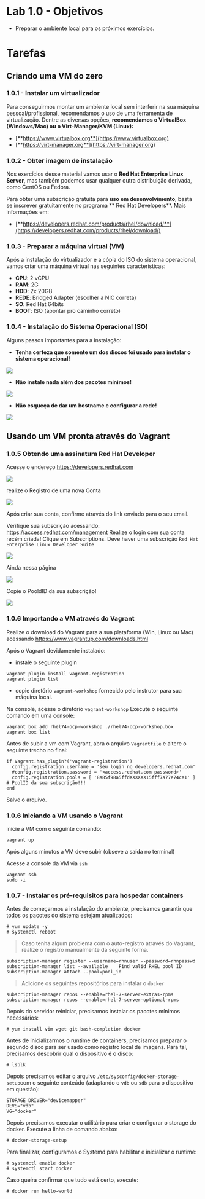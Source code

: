 # Lab 1.0 - Objetivos

* Preparar o ambiente local para os próximos exercícios.

# Tarefas

## Criando uma VM do zero
### 1.0.1 - Instalar um virtualizador

Para conseguirmos montar um ambiente local sem interferir na sua máquina pessoal/profissional, recomendamos o uso de uma ferramenta de virtualização. Dentre as diversas opções, **recomendamos o VirtualBox \(Windows/Mac\) ou o Virt-Manager/KVM \(Linux\):**

* [**https://www.virtualbox.org**](https://www.virtualbox.org)
* [**https://virt-manager.org**](https://virt-manager.org)

### 1.0.2 - Obter imagem de instalação

Nos exercícios desse material vamos usar o **Red Hat Enterprise Linux Server**, mas também podemos usar qualquer outra distribuição derivada, como CentOS ou Fedora.

Para obter uma subscrição gratuita para **uso em desenvolvimento**, basta se inscrever gratuitamente no programa ** Red Hat Developers**. Mais informações em:

* [**https://developers.redhat.com/products/rhel/download/**](https://developers.redhat.com/products/rhel/download/)

### 1.0.3 - Preparar a máquina virtual (VM)

Após a instalação do virtualizador e a cópia do ISO do sistema operacional, vamos criar uma máquina virtual nas seguintes características:

* **CPU**: 2 vCPU
* **RAM**: 2G
* **HDD**: 2x 20GB
* **REDE**: Bridged Adapter \(escolher a NIC correta\)
* **SO**: Red Hat 64bits
* **BOOT**: ISO \(apontar pro caminho correto\)

### 1.0.4 - Instalação do Sistema Operacional (SO)

Alguns passos importantes para a instalação:

* **Tenha certeza que somente um dos discos foi usado para instalar o sistema operacional!**

![](/parte1/extras/centos-install-disks.png)

* **Não instale nada além dos pacotes mínimos!**

![](/parte1/extras/centos-install-packages.png)

* **Não esqueça de dar um hostname e configurar a rede!**

![](/parte1/extras/centos-install-networking.png)

## Usando um VM pronta através do Vagrant
### 1.0.5 Obtendo uma assinatura __Red Hat Developer__

Acesse o endereço https://developers.redhat.com

![](/parte1/extras/rhdev-portal-registernewuser.png)

realize o Registro de uma nova Conta

![](/parte1/extras/rhdev-new-account.png)

Após criar sua conta, confirme através do link enviado para o seu email.

Verifique sua subscrição acessando: https://access.redhat.com/management
Realize o login com sua conta recém criada!
Clique em Subscriptions. Deve haver uma subscrição `Red Hat Enterprise Linux Developer Suite`

![](/parte1/extras/subscription-active.png)

Ainda nessa página

![](/parte1/extras/myactivesubs.png)

Copie o PooldID da sua subscrição!

![](/parte1/extras/subs-poolid.png)

### 1.0.6 Importando a VM através do Vagrant
Realize o download do Vagrant para a sua plataforma (Win, Linux ou Mac) acessando https://www.vagrantup.com/downloads.html

Após o Vagrant devidamente instalado:
 * instale o seguinte plugin

 ```
 vagrant plugin install vagrant-registration
 vagrant plugin list
 ```

 * copie diretório `vagrant-workshop` fornecido pelo instrutor para sua máquina local.

Na console, acesse o diretório `vagrant-workshop` Execute o seguinte comando em uma console:

```
vagrant box add rhel74-ocp-workshop ./rhel74-ocp-workshop.box
vagrant box list
```

Antes de subir a vm com Vagrant, abra o arquivo `Vagrantfile` e altere o seguinte trecho no final:

```
if Vagrant.has_plugin?('vagrant-registration')
  config.registration.username = 'seu login no developers.redhat.com'
  #config.registration.password = '<access.redhat.com password>'
  config.registration.pools = [ '8a85f98a5ffdXXXXXX15fff7a77e74ca1' ] # PoolID da sua subscrição!!!
end
```

Salve o arquivo.

### 1.0.6 Iniciando a VM usando o Vagrant
inicie a VM com o seguinte comando:

```
vagrant up
```

Após alguns minutos a VM deve subir (obseve a saída no terminal)

Acesse a console da VM via `ssh`

```
vagrant ssh
sudo -i
```

### 1.0.7 - Instalar os pré-requisitos para hospedar containers

Antes de começarmos a instalação do ambiente, precisamos garantir que todos os pacotes do sistema estejam atualizados:

```
# yum update -y
# systemctl reboot
```

> Caso tenha algum problema com o auto-registro através do Vagrant, realize o registro manualmente da seguinte forma.
>

 ```
 subscription-manager register --username=rhnuser --password=rhnpasswd
 subscription-manager list --available    Find valid RHEL pool ID
 subscription-manager attach --pool=pool_id
 ```

> 
> Adicione os seguintes repositórios para instalar o `docker`
>

 ```
 subscription-manager repos --enable=rhel-7-server-extras-rpms
 subscription-manager repos --enable=rhel-7-server-optional-rpms
 ```

Depois do servidor reiniciar, precisamos instalar os pacotes mínimos necessários:

```
# yum install vim wget git bash-completion docker
```

Antes de inicializarmos o runtime de containers, precisamos preparar o segundo disco para ser usado como registro local de imagens. Para tal, precisamos descobrir qual o dispositivo é o disco:

```
# lsblk
```

Depois precisamos editar o arquivo `/etc/sysconfig/docker-storage-setup`com o seguinte conteúdo (adaptando o `vdb` ou `sdb` para o dispositivo em questão):

```
STORAGE_DRIVER="devicemapper"
DEVS="vdb"
VG="docker"
```

Depois precisamos executar o utilitário para criar e configurar o storage do docker. Execute a linha de comando abaixo:

```
# docker-storage-setup
```

Para finalizar, configuramos o Systemd para habilitar e inicializar o runtime:

```
# systemctl enable docker
# systemctl start docker
```

Caso queira confirmar que tudo está certo, execute:

```
# docker run hello-world
```
